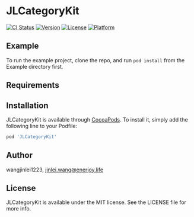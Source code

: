 # JLCategoryKit

[![CI Status](https://img.shields.io/travis/wangjinlei1223/JLCategoryKit.svg?style=flat)](https://travis-ci.org/wangjinlei1223/JLCategoryKit)
[![Version](https://img.shields.io/cocoapods/v/JLCategoryKit.svg?style=flat)](https://cocoapods.org/pods/JLCategoryKit)
[![License](https://img.shields.io/cocoapods/l/JLCategoryKit.svg?style=flat)](https://cocoapods.org/pods/JLCategoryKit)
[![Platform](https://img.shields.io/cocoapods/p/JLCategoryKit.svg?style=flat)](https://cocoapods.org/pods/JLCategoryKit)

## Example

To run the example project, clone the repo, and run `pod install` from the Example directory first.

## Requirements

## Installation

JLCategoryKit is available through [CocoaPods](https://cocoapods.org). To install
it, simply add the following line to your Podfile:

```ruby
pod 'JLCategoryKit'
```

## Author

wangjinlei1223, jinlei.wang@enerjoy.life

## License

JLCategoryKit is available under the MIT license. See the LICENSE file for more info.

